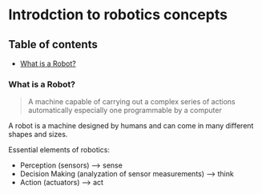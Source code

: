# Introdction to robotics concepts

## Table of contents
* [What is a Robot?](#what-is-a-robot)

### What is a Robot?
> A machine capable of carrying out a complex series of actions automatically especially one programmable by a computer

A robot is a machine designed by humans and can come in many different shapes and sizes.

Essential elements of robotics:
* Perception (sensors) --> sense
* Decision Making (analyzation of sensor measurements) --> think
* Action (actuators) --> act
